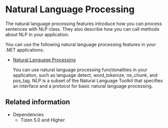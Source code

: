 # Natural Language Processing

The natural language processing features introduce how you can process sentences with NLP class. They also describe how you can call methods about NLP in your application.

You can use the following natural language processing features in your .NET applications:

-   [Natural Language Processing](nlp.md)

    You can use natural language processing functionalities in your application, such as language detect, word_tokenize, ne_chunk, and pos_tag. NLP is a subset of the Natural Language Toolkit that specifies an interface and a protocol for basic natural language processing.

## Related information
* Dependencies
  -   Tizen 5.0 and Higher